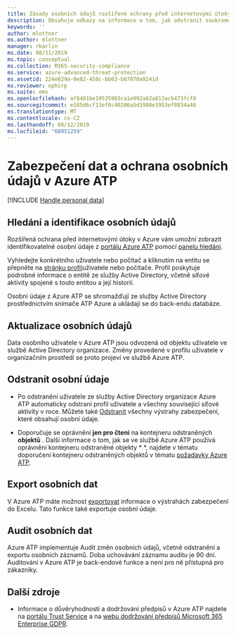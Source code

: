 ```yaml
---
title: Zásady osobních údajů rozšířené ochrany před internetovými útoky v Azure | Microsoft Docs
description: Obsahuje odkazy na informace o tom, jak odstranit soukromé informace a osobní údaje z Azure ATP.
keywords: ''
author: mlottner
ms.author: mlottner
manager: rkarlin
ms.date: 08/11/2019
ms.topic: conceptual
ms.collection: M365-security-compliance
ms.service: azure-advanced-threat-protection
ms.assetid: 224e629a-0e82-458c-bb03-b67070a9241d
ms.reviewer: ophirp
ms.suite: ems
ms.openlocfilehash: af8481be19535903ca1e992a62a813acb473fcf0
ms.sourcegitcommit: e185d6cf13ef0c40206a5d1980e3953ef8834a48
ms.translationtype: MT
ms.contentlocale: cs-CZ
ms.lasthandoff: 08/12/2019
ms.locfileid: "68951259"
---
```

# <a name="azure-atp-data-security-and-privacy"></a>Zabezpečení dat a ochrana osobních údajů v Azure ATP

[!INCLUDE [Handle personal data](../includes/gdpr-intro-sentence.md)]

## <a name="search-for-and-identify-personal-data"></a>Hledání a identifikace osobních údajů 

Rozšířená ochrana před internetovými útoky v Azure vám umožní zobrazit identifikovatelné osobní údaje z [portálu Azure ATP](workspace-portal.md) pomocí [panelu hledání](workspace-portal.md#search-bar). 

Vyhledejte konkrétního uživatele nebo počítač a kliknutím na entitu se přepněte na [stránku profil](entity-profiles.md)uživatele nebo počítače. Profil poskytuje podrobné informace o entitě ze služby Active Directory, včetně síťové aktivity spojené s touto entitou a její historií.

Osobní údaje z Azure ATP se shromažďují ze služby Active Directory prostřednictvím snímače ATP Azure a ukládají se do back-endu databáze.

## <a name="update-personal-data"></a>Aktualizace osobních údajů 

Data osobního uživatele v Azure ATP jsou odvozená od objektu uživatele ve službě Active Directory organizace. Změny provedené v profilu uživatele v organizačním prostředí se proto projeví ve službě Azure ATP.


## <a name="delete-personal-data"></a>Odstranit osobní údaje 

- Po odstranění uživatele ze služby Active Directory organizace Azure ATP automaticky odstraní profil uživatele a všechny související síťové aktivity v roce. Můžete také [Odstranit](working-with-suspicious-activities.md#review-suspicious-activities-on-the-attack-time-line) všechny výstrahy zabezpečení, které obsahují osobní údaje. 

- Doporučuje se oprávnění **jen pro čtení** na kontejneru odstraněných **objektů** . Další informace o tom, jak se ve službě Azure ATP používá oprávnění kontejneru odstraněné objekty * *, najdete v tématu doporučení kontejneru odstraněných objektů v tématu [požadavky Azure ATP](https://docs.microsoft.com/azure-advanced-threat-protection/atp-prerequisites#before-you-start).

## <a name="export-personal-data"></a>Export osobních dat 

V Azure ATP máte možnost [exportovat](working-with-suspicious-activities.md#review-suspicious-activities-on-the-attack-time-line) informace o výstrahách zabezpečení do Excelu. Tato funkce také exportuje osobní údaje. 
 
## <a name="audit-personal-data"></a>Audit osobních dat

Azure ATP implementuje Audit změn osobních údajů, včetně odstranění a exportu osobních záznamů. Doba uchovávání záznamu auditu je 90 dní. Auditování v Azure ATP je back-endové funkce a není pro ně přístupná pro zákazníky.
 
## <a name="additional-resources"></a>Další zdroje

- Informace o důvěryhodnosti a dodržování předpisů v Azure ATP najdete na [portálu Trust Service](https://servicetrust.microsoft.com/ViewPage/GDPRGetStarted) a na [webu dodržování předpisů Microsoft 365 Enterprise GDPR](https://docs.microsoft.com/microsoft-365/compliance/compliance-solutions-overview).
